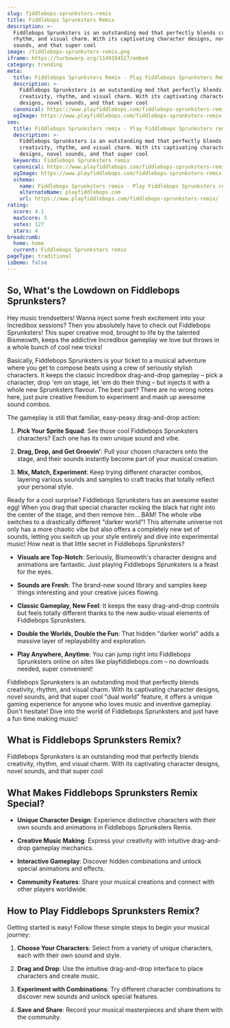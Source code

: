 ```yaml
---
slug: fiddlebops-sprunksters-remix
title: Fiddlebops Sprunksters Remix
description: >-
  Fiddlebops Sprunksters is an outstanding mod that perfectly blends creativity,
  rhythm, and visual charm. With its captivating character designs, novel
  sounds, and that super cool 
image: /fiddlebops-sprunksters-remix.png
iframe: https://turbowarp.org/1149194527/embed
category: trending
meta:
  title: Fiddlebops Sprunksters Remix - Play Fiddlebops Sprunksters Remix Online
  description: >-
    Fiddlebops Sprunksters is an outstanding mod that perfectly blends
    creativity, rhythm, and visual charm. With its captivating character
    designs, novel sounds, and that super cool 
  canonical: https://www.playfiddlebops.com/fiddlebops-sprunksters-remix/
  ogImage: https://www.playfiddlebops.com/fiddlebops-sprunksters-remix.png
seo:
  title: Fiddlebops Sprunksters remix - Play Fiddlebops Sprunksters remix Online
  description: >-
    Fiddlebops Sprunksters is an outstanding mod that perfectly blends
    creativity, rhythm, and visual charm. With its captivating character
    designs, novel sounds, and that super cool 
  keywords: Fiddlebops Sprunksters remix
  canonical: https://www.playfiddlebops.com/fiddlebops-sprunksters-remix/
  ogImage: https://www.playfiddlebops.com/fiddlebops-sprunksters-remix.png
  schema:
    name: Fiddlebops Sprunksters remix - Play Fiddlebops Sprunksters remix Online
    alternateName: playfiddlebops.com
    url: https://www.playfiddlebops.com/fiddlebops-sprunksters-remix/
rating:
  score: 4.1
  maxScore: 5
  votes: 127
  stars: 4
breadcrumb:
  home: home
  current: Fiddlebops Sprunksters remix
pageType: traditional
isDemo: false
---
```


## So, What's the Lowdown on Fiddlebops Sprunksters?

Hey music trendsetters! Wanna inject some fresh excitement into your Incredibox sessions? Then you absolutely have to check out Fiddlebops Sprunksters! This super creative mod, brought to life by the talented Bismeowth, keeps the addictive Incredibox gameplay we love but throws in a whole bunch of cool new tricks!

Basically, Fiddlebops Sprunksters is your ticket to a musical adventure where you get to compose beats using a crew of seriously stylish characters. It keeps the classic Incredibox drag-and-drop gameplay – pick a character, drop 'em on stage, let 'em do their thing – but injects it with a whole new Sprunksters flavour. The best part? There are no wrong notes here, just pure creative freedom to experiment and mash up awesome sound combos.

The gameplay is still that familiar, easy-peasy drag-and-drop action:

1. **Pick Your Sprite Squad**: See those cool Fiddlebops Sprunksters characters? Each one has its own unique sound and vibe.

1. **Drag, Drop, and Get Groovin'**: Pull your chosen characters onto the stage, and their sounds instantly become part of your musical creation.

1. **Mix, Match, Experiment**: Keep trying different character combos, layering various sounds and samples to craft tracks that totally reflect your personal style.

Ready for a cool surprise? Fiddlebops Sprunksters has an awesome easter egg! When you drag that special character rocking the black hat right into the center of the stage, and then remove him... BAM! The whole vibe switches to a drastically different "darker world"! This alternate universe not only has a more chaotic vibe but also offers a completely new set of sounds, letting you switch up your style entirely and dive into experimental music! How neat is that little secret in Fiddlebops Sprunksters?

- **Visuals are Top-Notch**: Seriously, Bismeowth's character designs and animations are fantastic. Just playing Fiddlebops Sprunksters is a feast for the eyes.

- **Sounds are Fresh**: The brand-new sound library and samples keep things interesting and your creative juices flowing.

- **Classic Gameplay, New Feel**: It keeps the easy drag-and-drop controls but feels totally different thanks to the new audio-visual elements of Fiddlebops Sprunksters.

- **Double the Worlds, Double the Fun**: That hidden "darker world" adds a massive layer of replayability and exploration.

- **Play Anywhere, Anytime**: You can jump right into Fiddlebops Sprunksters online on sites like playfiddlebops.com – no downloads needed, super convenient!

Fiddlebops Sprunksters is an outstanding mod that perfectly blends creativity, rhythm, and visual charm. With its captivating character designs, novel sounds, and that super cool "dual world" feature, it offers a unique gaming experience for anyone who loves music and inventive gameplay. Don't hesitate! Dive into the world of Fiddlebops Sprunksters and just have a fun time making music!

## What is Fiddlebops Sprunksters Remix?

Fiddlebops Sprunksters is an outstanding mod that perfectly blends creativity, rhythm, and visual charm. With its captivating character designs, novel sounds, and that super cool 

## What Makes Fiddlebops Sprunksters Remix Special?

- **Unique Character Design**: Experience distinctive characters with their own sounds and animations in Fiddlebops Sprunksters Remix.

- **Creative Music Making**: Express your creativity with intuitive drag-and-drop gameplay mechanics.

- **Interactive Gameplay**: Discover hidden combinations and unlock special animations and effects.

- **Community Features**: Share your musical creations and connect with other players worldwide.

## How to Play Fiddlebops Sprunksters Remix?

Getting started is easy! Follow these simple steps to begin your musical journey:

1. **Choose Your Characters**: Select from a variety of unique characters, each with their own sound and style.

1. **Drag and Drop**: Use the intuitive drag-and-drop interface to place characters and create music.

1. **Experiment with Combinations**: Try different character combinations to discover new sounds and unlock special features.

1. **Save and Share**: Record your musical masterpieces and share them with the community.
